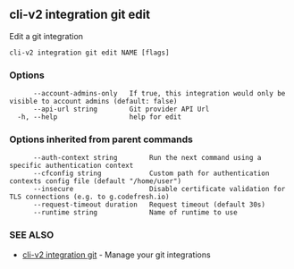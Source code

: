 ## cli-v2 integration git edit

Edit a git integration

```
cli-v2 integration git edit NAME [flags]
```

### Options

```
      --account-admins-only   If true, this integration would only be visible to account admins (default: false)
      --api-url string        Git provider API Url
  -h, --help                  help for edit
```

### Options inherited from parent commands

```
      --auth-context string        Run the next command using a specific authentication context
      --cfconfig string            Custom path for authentication contexts config file (default "/home/user")
      --insecure                   Disable certificate validation for TLS connections (e.g. to g.codefresh.io)
      --request-timeout duration   Request timeout (default 30s)
      --runtime string             Name of runtime to use
```

### SEE ALSO

* [cli-v2 integration git](cli-v2_integration_git.md)	 - Manage your git integrations

